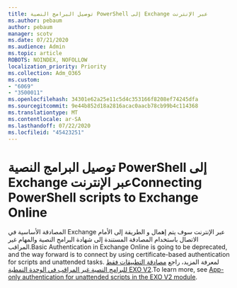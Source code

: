 ```yaml
---
title: توصيل البرامج النصية PowerShell إلى Exchange عبر الإنترنت
ms.author: pebaum
author: pebaum
manager: scotv
ms.date: 07/21/2020
ms.audience: Admin
ms.topic: article
ROBOTS: NOINDEX, NOFOLLOW
localization_priority: Priority
ms.collection: Adm_O365
ms.custom:
- "6069"
- "3500011"
ms.openlocfilehash: 34301e62a25e11c5d4c353166f8208ef74245dfa
ms.sourcegitcommit: 9e44b852d18a2816acac0aacb78cb99b4c114368
ms.translationtype: MT
ms.contentlocale: ar-SA
ms.lasthandoff: 07/22/2020
ms.locfileid: "45423251"
---
```

# <a name="connecting-powershell-scripts-to-exchange-online"></a><span data-ttu-id="efeaa-102">توصيل البرامج النصية PowerShell إلى Exchange عبر الإنترنت</span><span class="sxs-lookup"><span data-stu-id="efeaa-102">Connecting PowerShell scripts to Exchange Online</span></span>

<span data-ttu-id="efeaa-103">المصادقة الأساسية في Exchange عبر الإنترنت سوف يتم إهمال و الطريقة إلى الأمام الاتصال باستخدام المصادقة المستندة إلى شهادة البرامج النصية والمهام غير المراقب.</span><span class="sxs-lookup"><span data-stu-id="efeaa-103">Basic Authentication in Exchange Online is going to be deprecated, and the way forward is to connect by using certificate-based authentication for scripts and unattended tasks.</span></span> <span data-ttu-id="efeaa-104">لمعرفة المزيد، راجع [مصادقة التطبيقات فقط للبرامج النصية غير المراقب في الوحدة النمطية EXO V2](https://docs.microsoft.com/powershell/exchange/app-only-auth-powershell-v2).</span><span class="sxs-lookup"><span data-stu-id="efeaa-104">To learn more, see [App-only authentication for unattended scripts in the EXO V2 module](https://docs.microsoft.com/powershell/exchange/app-only-auth-powershell-v2).</span></span>